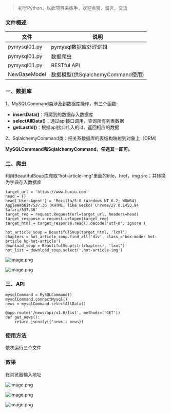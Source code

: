 > 初学Python，以此项目来练手，欢迎点赞、留言、交流

### 文件概述
文件 | 说明
---- | ----
pymysql01.py | pymysql数据库处理逻辑
pymysql01.py | 数据爬虫
pymysql01.py | RESTful API
NewBaseModel | 数据模型(供SqlalchemyCommand使用)

### 一、数据库

1、MySQLCommand类涉及到数据库操作，有三个函数:


* **insertData()**：将爬到的数据存入数据库
* **selectAllData()**：通过api接口调用，查询所有列表数据
* **getLastId()**：根据api接口传入的id，返回相应的数据

2、SqlalchemyCommand类：把关系数据库的表结构映射到对象上（ORM）

**MySQLCommand和SqlalchemyCommand，任选其一即可。**

### 二、爬虫
利用BeautifulSoup库爬取“hot-article-img”里面的title，href，img src；并转换为字典存入数据库

	target_url = 'https://www.huxiu.com'
	head = {}
	head['User-Agent'] = 'Mozilla/5.0 (Windows NT 6.2; WOW64) AppleWebKit/537.36 (KHTML, like Gecko) Chrome/27.0.1453.94 Safari/537.36'
	target_req = request.Request(url=target_url, headers=head)
	target_response = request.urlopen(target_req)
	target_html = target_response.read().decode('utf-8','ignore')
	
	hot_article_soup = BeautifulSoup(target_html, 'lxml')
	chapters = hot_article_soup.find_all('div', class_='box-moder hot-article hp-hot-article')
	download_soup = BeautifulSoup(str(chapters), 'lxml')
	hot_list = download_soup.select('.hot-article-img')

![image.png](https://upload-images.jianshu.io/upload_images/1338824-815e53c4c584f182.png?imageMogr2/auto-orient/strip%7CimageView2/2/w/1240)


![image.png](https://upload-images.jianshu.io/upload_images/1338824-5365d8bc06375040.png?imageMogr2/auto-orient/strip%7CimageView2/2/w/1240)

### 三、API

	mysqlCommand = MySQLCommand()
	mysqlCommand.connectMysql()
	news = mysqlCommand.selectAllData()
	
	@app.route('/news/api/v1.0/list', methods=['GET'])
	def get_news():
	    return jsonify({'news': news})

### 使用方法
依次运行三个文件

### 效果
在浏览器输入地址

![image.png](https://upload-images.jianshu.io/upload_images/1338824-db301c5329573ffb.png?imageMogr2/auto-orient/strip%7CimageView2/2/w/1240)

![image.png](https://upload-images.jianshu.io/upload_images/1338824-fff72eb6251ebf89.png?imageMogr2/auto-orient/strip%7CimageView2/2/w/1240)

![image.png](https://upload-images.jianshu.io/upload_images/1338824-e14d0069560e7b71.png?imageMogr2/auto-orient/strip%7CimageView2/2/w/1240)
